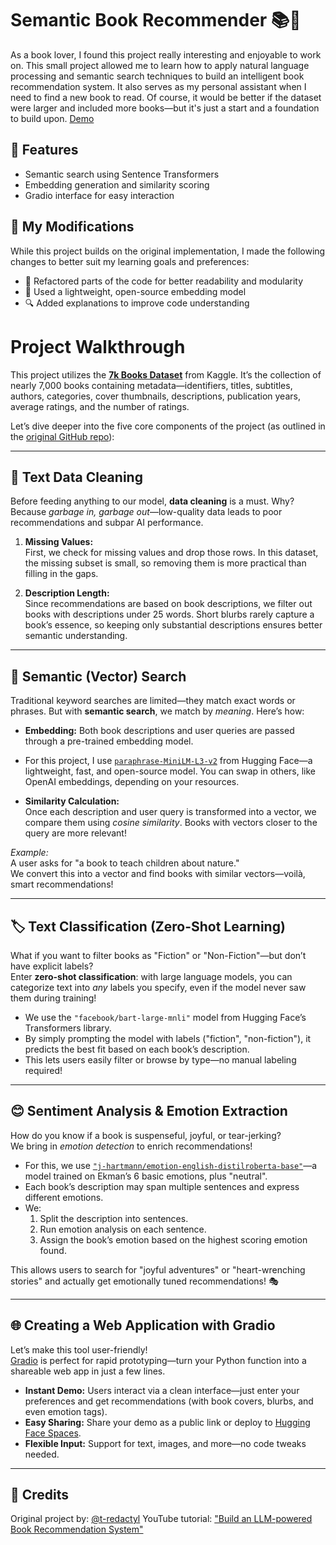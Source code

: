 # Semantic Book Recommender 📚🧠

As a book lover, I found this project really interesting and enjoyable to work on. This small project allowed me to learn how to apply natural language processing and semantic search techniques to build an intelligent book recommendation system. It also serves as my personal assistant when I need to find a new book to read. Of course, it would be better if the dataset were larger and included more books—but it's just a start and a foundation to build upon. [Demo](https://huggingface.co/spaces/sovanleng/semantic-book-recommender-demo)

## 🔧 Features

- Semantic search using Sentence Transformers
- Embedding generation and similarity scoring
- Gradio interface for easy interaction
  
## 🚀 My Modifications

While this project builds on the original implementation, I made the following changes to better suit my learning goals and preferences:

- 🔁 Refactored parts of the code for better readability and modularity  
- 🧠 Used a lightweight, open-source embedding model  
- 🔍 Added explanations to improve code understanding

  
# Project Walkthrough

This project utilizes the [**7k Books Dataset**](https://www.kaggle.com/datasets/dylanjcastillo/7k-books-with-metadata) from Kaggle. It’s the collection of nearly 7,000 books containing metadata—identifiers, titles, subtitles, authors, categories, cover thumbnails, descriptions, publication years, average ratings, and the number of ratings. 

Let’s dive deeper into the five core components of the project (as outlined in the [original GitHub repo](https://github.com/t-redactyl/llm-semantic-book-recommender)):

---

## 🧹 Text Data Cleaning

Before feeding anything to our model, **data cleaning** is a must. Why? Because *garbage in, garbage out*—low-quality data leads to poor recommendations and subpar AI performance.

1. **Missing Values:**  
   First, we check for missing values and drop those rows. In this dataset, the missing subset is small, so removing them is more practical than filling in the gaps.

2. **Description Length:**  
   Since recommendations are based on book descriptions, we filter out books with descriptions under 25 words. Short blurbs rarely capture a book’s essence, so keeping only substantial descriptions ensures better semantic understanding.


---

## 🔎 Semantic (Vector) Search

Traditional keyword searches are limited—they match exact words or phrases. But with **semantic search**, we match by *meaning*. Here’s how:

- **Embedding:** Both book descriptions and user queries are passed through a pre-trained embedding model.  
- For this project, I use [`paraphrase-MiniLM-L3-v2`](https://huggingface.co/sentence-transformers/paraphrase-MiniLM-L3-v2) from Hugging Face—a lightweight, fast, and open-source model. You can swap in others, like OpenAI embeddings, depending on your resources.

- **Similarity Calculation:**  
  Once each description and user query is transformed into a vector, we compare them using *cosine similarity*. Books with vectors closer to the query are more relevant!

*Example:*  
A user asks for "a book to teach children about nature."  
We convert this into a vector and find books with similar vectors—voilà, smart recommendations!

---

## 🏷️ Text Classification (Zero-Shot Learning)

What if you want to filter books as "Fiction" or "Non-Fiction"—but don’t have explicit labels?  
Enter **zero-shot classification**: with large language models, you can categorize text into *any* labels you specify, even if the model never saw them during training!

- We use the `"facebook/bart-large-mnli"` model from Hugging Face’s Transformers library.
- By simply prompting the model with labels ("fiction", "non-fiction"), it predicts the best fit based on each book’s description.
- This lets users easily filter or browse by type—no manual labeling required!

---

## 😊 Sentiment Analysis & Emotion Extraction

How do you know if a book is suspenseful, joyful, or tear-jerking?  
We bring in *emotion detection* to enrich recommendations!

- For this, we use [`"j-hartmann/emotion-english-distilroberta-base"`](https://huggingface.co/j-hartmann/emotion-english-distilroberta-base)—a model trained on Ekman’s 6 basic emotions, plus "neutral".
- Each book’s description may span multiple sentences and express different emotions.
- We:
  1. Split the description into sentences.
  2. Run emotion analysis on each sentence.
  3. Assign the book’s emotion based on the highest scoring emotion found.

This allows users to search for "joyful adventures" or "heart-wrenching stories" and actually get emotionally tuned recommendations! 🎭

---

## 🌐 Creating a Web Application with Gradio

Let’s make this tool user-friendly!  
[Gradio](https://gradio.app/) is perfect for rapid prototyping—turn your Python function into a shareable web app in just a few lines.

- **Instant Demo:** Users interact via a clean interface—just enter your preferences and get recommendations (with book covers, blurbs, and even emotion tags).
- **Easy Sharing:** Share your demo as a public link or deploy to [Hugging Face Spaces](https://huggingface.co/spaces).
- **Flexible Input:** Support for text, images, and more—no code tweaks needed.


---

## 📌 Credits
Original project by: [@t-redactyl](https://github.com/t-redactyl)
YouTube tutorial: ["Build an LLM-powered Book Recommendation System"](https://www.youtube.com/watch?v=Q7mS1VHm3Yw) 
